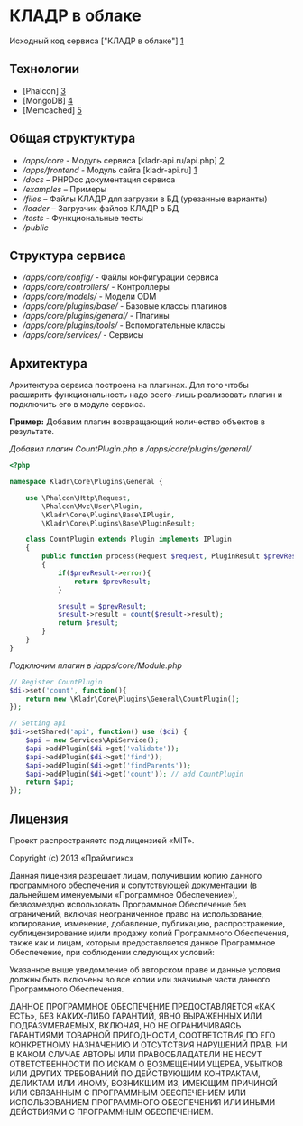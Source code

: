КЛАДР в облаке
==============

Исходный код сервиса ["КЛАДР в облаке"] [1]

Технологии
----------

* [Phalcon] [3]
* [MongoDB] [4]
* [Memcached] [5]

Общая структуктура
---------

* */apps/core* - Модуль сервиса [kladr-api.ru/api.php] [2]
* */apps/frontend* - Модуль сайта [kladr-api.ru] [1]
* */docs* – PHPDoc документация сервиса
* */examples* – Примеры
* */files* – Файлы КЛАДР для загрузки в БД (урезанные варианты)
* */loader* – Загрузчик файлов КЛАДР в БД
* */tests* - Функциональные тесты
* */public*

Структура сервиса
-----------------

* */apps/core/config/* - Файлы конфигурации сервиса
* */apps/core/controllers/* - Контроллеры
* */apps/core/models/* - Модели ODM
* */apps/core/plugins/base/* - Базовые классы плагинов
* */apps/core/plugins/general/* - Плагины
* */apps/core/plugins/tools/* - Вспомогательные классы
* */apps/core/services/* - Сервисы

Архитектура
-----------

Архитектура сервиса построена на плагинах. 
Для того чтобы расширить функциональность надо всего-лишь реализовать
плагин и подключить его в модуле сервиса.

**Пример:**
Добавим плагин возвращающий количество объектов в результате.

*Добавил плагин CountPlugin.php в /apps/core/plugins/general/*

`````php
<?php

namespace Kladr\Core\Plugins\General {

    use \Phalcon\Http\Request,
        \Phalcon\Mvc\User\Plugin,
        \Kladr\Core\Plugins\Base\IPlugin,
        \Kladr\Core\Plugins\Base\PluginResult;

    class CountPlugin extends Plugin implements IPlugin
    {
        public function process(Request $request, PluginResult $prevResult) 
        {
            if($prevResult->error){
                return $prevResult;
            }

            $result = $prevResult;
            $result->result = count($result->result);    
            return $result;
        }        
    }
}
`````

*Подключим плагин в /apps/core/Module.php*

`````php
// Register CountPlugin
$di->set('count', function(){
    return new \Kladr\Core\Plugins\General\CountPlugin();
});

// Setting api
$di->setShared('api', function() use ($di) {
    $api = new Services\ApiService();
    $api->addPlugin($di->get('validate'));
    $api->addPlugin($di->get('find'));   
    $api->addPlugin($di->get('findParents'));
    $api->addPlugin($di->get('count')); // add CountPlugin
    return $api;
});
`````

Лицензия
--------

Проект распространяетс под лицензией «MIT».

Copyright (c) 2013 «Праймпикс»

Данная лицензия разрешает лицам, получившим копию данного программного 
обеспечения и сопутствующей документации (в дальнейшем именуемыми «Программное 
Обеспечение»), безвозмездно использовать Программное Обеспечение без ограничений, 
включая неограниченное право на использование, копирование, изменение, добавление, 
публикацию, распространение, сублицензирование и/или продажу копий Программного 
Обеспечения, также как и лицам, которым предоставляется данное Программное 
Обеспечение, при соблюдении следующих условий:

Указанное выше уведомление об авторском праве и данные условия должны быть 
включены во все копии или значимые части данного Программного Обеспечения.

ДАННОЕ ПРОГРАММНОЕ ОБЕСПЕЧЕНИЕ ПРЕДОСТАВЛЯЕТСЯ «КАК ЕСТЬ», БЕЗ КАКИХ-ЛИБО 
ГАРАНТИЙ, ЯВНО ВЫРАЖЕННЫХ ИЛИ ПОДРАЗУМЕВАЕМЫХ, ВКЛЮЧАЯ, НО НЕ ОГРАНИЧИВАЯСЬ 
ГАРАНТИЯМИ ТОВАРНОЙ ПРИГОДНОСТИ, СООТВЕТСТВИЯ ПО ЕГО КОНКРЕТНОМУ НАЗНАЧЕНИЮ И 
ОТСУТСТВИЯ НАРУШЕНИЙ ПРАВ. НИ В КАКОМ СЛУЧАЕ АВТОРЫ ИЛИ ПРАВООБЛАДАТЕЛИ НЕ НЕСУТ 
ОТВЕТСТВЕННОСТИ ПО ИСКАМ О ВОЗМЕЩЕНИИ УЩЕРБА, УБЫТКОВ ИЛИ ДРУГИХ ТРЕБОВАНИЙ ПО 
ДЕЙСТВУЮЩИМ КОНТРАКТАМ, ДЕЛИКТАМ ИЛИ ИНОМУ, ВОЗНИКШИМ ИЗ, ИМЕЮЩИМ ПРИЧИНОЙ ИЛИ 
СВЯЗАННЫМ С ПРОГРАММНЫМ ОБЕСПЕЧЕНИЕМ ИЛИ ИСПОЛЬЗОВАНИЕМ ПРОГРАММНОГО ОБЕСПЕЧЕНИЯ 
ИЛИ ИНЫМИ ДЕЙСТВИЯМИ С ПРОГРАММНЫМ ОБЕСПЕЧЕНИЕМ.


[1]: http://kladr-api.ru/         "КЛАДР в облаке"
[2]: http://kladr-api.ru/api.php  "Сервис"
[3]: http://phalconphp.com/       "Phalcon"
[4]: http://www.mongodb.org/      "MongoDB"
[5]: http://memcached.org/        "Memcached"